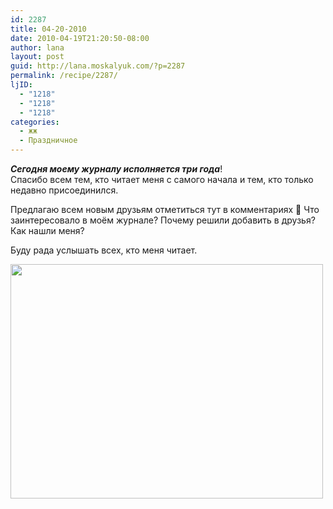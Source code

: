 ```yaml
---
id: 2287
title: 04-20-2010
date: 2010-04-19T21:20:50-08:00
author: lana
layout: post
guid: http://lana.moskalyuk.com/?p=2287
permalink: /recipe/2287/
ljID:
  - "1218"
  - "1218"
  - "1218"
categories:
  - жж
  - Праздничное
---
```

_**Сегодня моему журналу исполняется три года**_!  
Спасибо всем тем, кто читает меня с самого начала и тем, кто только недавно присоединился.

Предлагаю всем новым друзьям отметиться тут в комментариях 🙂 Что заинтересовало в моём журнале? Почему решили добавить в друзья? Как нашли меня?

Буду рада услышать всех, кто меня читает.

<img loading="lazy" class="alignnone" title="just me" src="http://farm3.static.flickr.com/2681/4537145180_a032c0e907.jpg" alt="" width="500" height="375" />